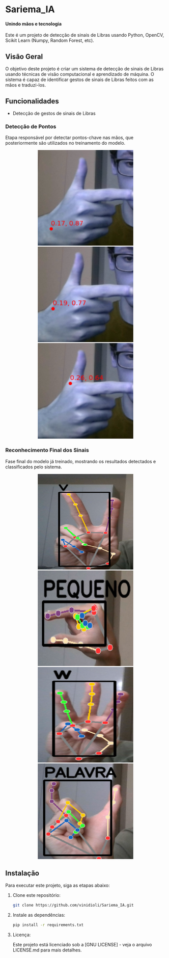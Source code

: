 # Sariema_IA
#### Unindo mãos e tecnologia

Este é um projeto de detecção de sinais de Libras usando Python, OpenCV, Scikit Learn (Numpy, Random Forest, etc).

## Visão Geral

O objetivo deste projeto é criar um sistema de detecção de sinais de Libras usando técnicas de visão computacional e aprendizado de máquina. O sistema é capaz de identificar gestos de sinais de Libras feitos com as mãos e traduzi-los.

## Funcionalidades

- Detecção de gestos de sinais de Libras

### Detecção de Pontos

Etapa responsável por detectar pontos-chave nas mãos, que posteriormente são utilizados no treinamento do modelo.

<p align="center">
  <img src="handSighnDetectionMediaPipe/Imagens-README/Deteccao-Pontos-1.png" width="300" height="300">
  <img src="handSighnDetectionMediaPipe/Imagens-README/Deteccao-Pontos-2.png" width="300" height="300">
  <img src="handSighnDetectionMediaPipe/Imagens-README/Deteccao-Pontos-3.png" width="300" height="300">
</p>

### Reconhecimento Final dos Sinais

Fase final do modelo já treinado, mostrando os resultados detectados e classificados pelo sistema.

<p align="center">
  <img src="handSighnDetectionMediaPipe/Imagens-README/Sinal-V.png" width="300" height="300">
  <img src="handSighnDetectionMediaPipe/Imagens-README/Sinal-Pequeno.png" width="300" height="300">
  <img src="handSighnDetectionMediaPipe/Imagens-README/Sinal-W.png" width="300" height="300">
  <img src="handSighnDetectionMediaPipe/Imagens-README/Sinal-Palavra.png" width="300" height="300">
</p>


## Instalação

Para executar este projeto, siga as etapas abaixo:

1. Clone este repositório:

   ```bash
   git clone https://github.com/vinidioli/Sariema_IA.git

2. Instale as dependências:

   ```bash
   pip install -r requirements.txt

3. Licença:

   Este projeto está licenciado sob a [GNU LICENSE] - veja o arquivo LICENSE.md para mais detalhes.


